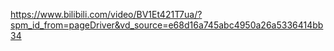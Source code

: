 https://www.bilibili.com/video/BV1Et421T7ua/?spm_id_from=pageDriver&vd_source=e68d16a745abc4950a26a5336414bb34